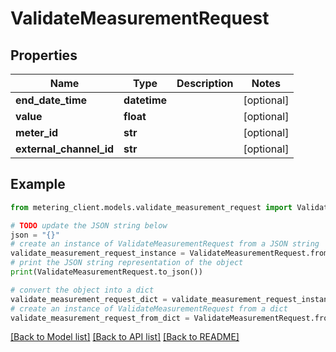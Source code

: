 # ValidateMeasurementRequest


## Properties

Name | Type | Description | Notes
------------ | ------------- | ------------- | -------------
**end_date_time** | **datetime** |  | [optional] 
**value** | **float** |  | [optional] 
**meter_id** | **str** |  | [optional] 
**external_channel_id** | **str** |  | [optional] 

## Example

```python
from metering_client.models.validate_measurement_request import ValidateMeasurementRequest

# TODO update the JSON string below
json = "{}"
# create an instance of ValidateMeasurementRequest from a JSON string
validate_measurement_request_instance = ValidateMeasurementRequest.from_json(json)
# print the JSON string representation of the object
print(ValidateMeasurementRequest.to_json())

# convert the object into a dict
validate_measurement_request_dict = validate_measurement_request_instance.to_dict()
# create an instance of ValidateMeasurementRequest from a dict
validate_measurement_request_from_dict = ValidateMeasurementRequest.from_dict(validate_measurement_request_dict)
```
[[Back to Model list]](../README.md#documentation-for-models) [[Back to API list]](../README.md#documentation-for-api-endpoints) [[Back to README]](../README.md)


